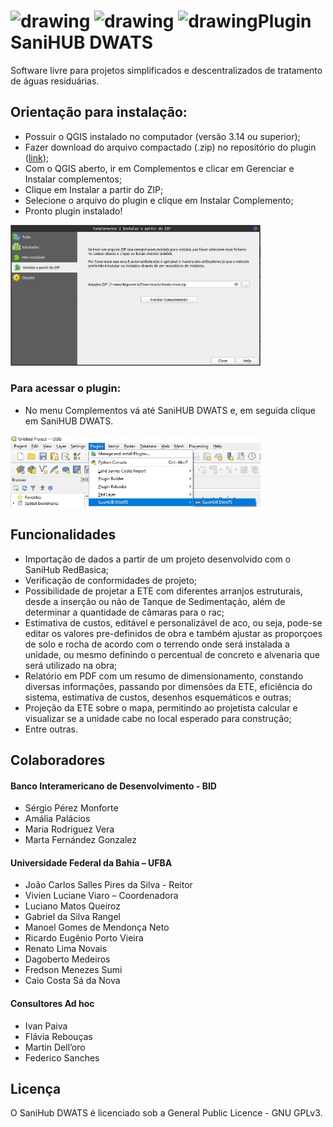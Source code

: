 # <img src="https://github.com/sanihub/dwats/blob/main/icons/BID.png" alt="drawing" width="50"/> <img src="https://github.com/sanihub/dwats/blob/main/icons/saniHub.png" alt="drawing" width="50"/> <img src="https://github.com/sanihub/dwats/blob/main/icons/UFBA.png" alt="drawing" width="50"/>Plugin SaniHUB DWATS
Software livre para projetos simplificados e descentralizados de tratamento de águas residuárias.



## Orientação para instalação:

- Possuir o QGIS instalado no computador (versão 3.14 ou superior);
- Fazer download do arquivo compactado (.zip) no repositório do plugin ([link](https://github.com/sanihub/dwats));
- Com o QGIS aberto, ir em Complementos e clicar em Gerenciar e Instalar complementos;
- Clique em Instalar a partir do ZIP;
- Selecione o arquivo do plugin e clique em Instalar Complemento;
- Pronto plugin instalado!
 <img src="https://github.com/dagobertomedeiros/images/blob/main/tela_instala_plugin.png" alt="drawing" width="400"/>

### Para acessar o plugin:
- No menu Complementos vá até SaniHUB DWATS e, em seguida clique em SaniHUB DWATS.
 <img src="https://github.com/dagobertomedeiros/images/blob/main/tela_acessa_plugin.png" alt="drawing" width="400"/>

## Funcionalidades
- Importação de dados a partir de um projeto desenvolvido com o SaniHub RedBasica;
- Verificação de conformidades de projeto;
- Possibilidade de projetar a ETE com diferentes arranjos estruturais, desde a inserção ou não de Tanque de Sedimentação, além de determinar a quantidade de câmaras para o rac;
- Estimativa de custos, editável e personalizável de aco, ou seja, pode-se editar os valores pre-definidos de obra e também ajustar as proporçoes de solo e rocha de acordo com o terrendo onde será instalada a unidade, ou mesmo definindo o percentual de concreto e alvenaria que será utilizado na obra;
- Relatório em PDF com um resumo de dimensionamento, constando diversas informações, passando por dimensões da ETE, eficiência do sistema, estimativa de custos, desenhos esquemáticos e outras;
- Projeção da ETE sobre o mapa, permitindo ao projetista calcular e visualizar se a unidade cabe no local esperado para construção;
- Entre outras.

## Colaboradores
#### Banco Interamericano de Desenvolvimento - BID
- Sérgio Pérez Monforte
- Amália Palácios
- Maria Rodriguez Vera
- Marta Fernández Gonzalez

#### Universidade Federal da Bahia – UFBA
- João Carlos Salles Pires da Silva - Reitor
- Vivien Luciane Viaro – Coordenadora
- Luciano Matos Queiroz
- Gabriel da Silva Rangel
- Manoel Gomes de Mendonça Neto
- Ricardo Eugênio Porto Vieira
- Renato Lima Novais
- Dagoberto Medeiros
- Fredson Menezes Sumi
- Caio Costa Sá da Nova

#### Consultores Ad hoc
- Ivan Paiva
- Flávia Rebouças
- Martin Dell’oro
- Federico Sanches

## Licença
O SaniHub DWATS é licenciado sob a General Public Licence - GNU GPLv3.
